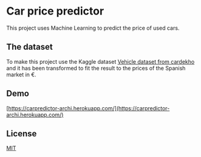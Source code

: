 # Car price predictor

This project uses Machine Learning to predict the price of used cars.

## The dataset

To make this project use the Kaggle dataset [Vehicle dataset from cardekho](https://www.kaggle.com/nehalbirla/vehicle-dataset-from-cardekho) and it has been transformed to fit the result to the prices of the Spanish market in €.

## Demo

[https://carpredictor-archi.herokuapp.com/](https://carpredictor-archi.herokuapp.com/)

## License

[MIT](https://choosealicense.com/licenses/mit/)

